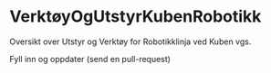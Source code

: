 # VerktøyOgUtstyrKubenRobotikk
Oversikt over Utstyr og Verktøy for Robotikklinja ved Kuben vgs.

Fyll inn og oppdater (send en pull-request)
